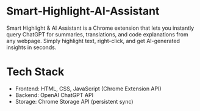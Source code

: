 # Smart-Highlight-AI-Assistant
Smart Highlight &amp; AI Assistant is a Chrome extension that lets you instantly query ChatGPT for summaries, translations, and code explanations from any webpage. Simply highlight text, right-click, and get AI-generated insights in seconds.

# Tech Stack
- Frontend: HTML, CSS, JavaScript (Chrome Extension API)
- Backend: OpenAI ChatGPT API
- Storage: Chrome Storage API (persistent sync)
